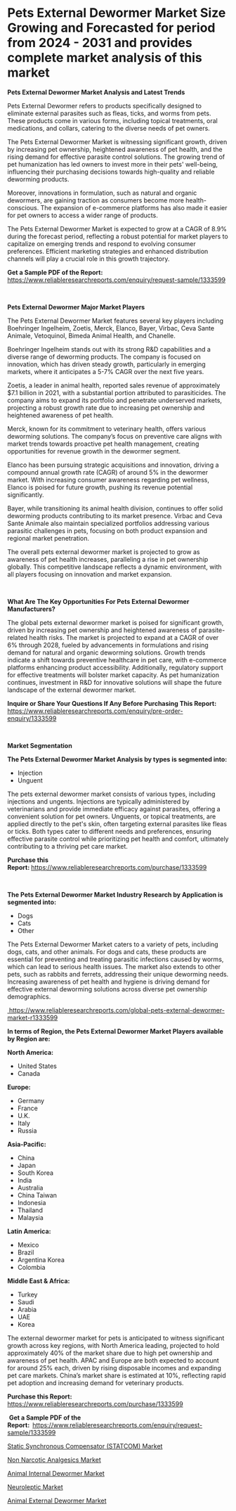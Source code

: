 <p><h1>Pets External Dewormer Market Size Growing and Forecasted for period from 2024 - 2031 and provides complete market analysis of this market</h1></p><p><strong>Pets External Dewormer Market Analysis and Latest Trends</strong></p>
<p><p>Pets External Dewormer refers to products specifically designed to eliminate external parasites such as fleas, ticks, and worms from pets. These products come in various forms, including topical treatments, oral medications, and collars, catering to the diverse needs of pet owners. </p><p>The Pets External Dewormer Market is witnessing significant growth, driven by increasing pet ownership, heightened awareness of pet health, and the rising demand for effective parasite control solutions. The growing trend of pet humanization has led owners to invest more in their pets' well-being, influencing their purchasing decisions towards high-quality and reliable deworming products.</p><p>Moreover, innovations in formulation, such as natural and organic dewormers, are gaining traction as consumers become more health-conscious. The expansion of e-commerce platforms has also made it easier for pet owners to access a wider range of products. </p><p>The Pets External Dewormer Market is expected to grow at a CAGR of 8.9% during the forecast period, reflecting a robust potential for market players to capitalize on emerging trends and respond to evolving consumer preferences. Efficient marketing strategies and enhanced distribution channels will play a crucial role in this growth trajectory.</p></p>
<p><strong>Get a Sample PDF of the Report:&nbsp;</strong> <a href="https://www.reliableresearchreports.com/enquiry/request-sample/1333599?utm_campaign=34&utm_medium=2&utm_source=Github&utm_content=ia&utm_term=01102024&utm_id=pets-external-dewormer">https://www.reliableresearchreports.com/enquiry/request-sample/1333599</a></p>
<p>&nbsp;</p>
<p><strong>Pets External Dewormer Major Market Players</strong></p>
<p><p>The Pets External Dewormer Market features several key players including Boehringer Ingelheim, Zoetis, Merck, Elanco, Bayer, Virbac, Ceva Sante Animale, Vetoquinol, Bimeda Animal Health, and Chanelle. </p><p>Boehringer Ingelheim stands out with its strong R&D capabilities and a diverse range of deworming products. The company is focused on innovation, which has driven steady growth, particularly in emerging markets, where it anticipates a 5-7% CAGR over the next five years.</p><p>Zoetis, a leader in animal health, reported sales revenue of approximately $7.1 billion in 2021, with a substantial portion attributed to parasiticides. The company aims to expand its portfolio and penetrate underserved markets, projecting a robust growth rate due to increasing pet ownership and heightened awareness of pet health.</p><p>Merck, known for its commitment to veterinary health, offers various deworming solutions. The company’s focus on preventive care aligns with market trends towards proactive pet health management, creating opportunities for revenue growth in the dewormer segment.</p><p>Elanco has been pursuing strategic acquisitions and innovation, driving a compound annual growth rate (CAGR) of around 5% in the dewormer market. With increasing consumer awareness regarding pet wellness, Elanco is poised for future growth, pushing its revenue potential significantly.</p><p>Bayer, while transitioning its animal health division, continues to offer solid deworming products contributing to its market presence. Virbac and Ceva Sante Animale also maintain specialized portfolios addressing various parasitic challenges in pets, focusing on both product expansion and regional market penetration.</p><p>The overall pets external dewormer market is projected to grow as awareness of pet health increases, paralleling a rise in pet ownership globally. This competitive landscape reflects a dynamic environment, with all players focusing on innovation and market expansion.</p></p>
<p>&nbsp;</p>
<p><strong>What Are The Key Opportunities For Pets External Dewormer Manufacturers?</strong></p>
<p><p>The global pets external dewormer market is poised for significant growth, driven by increasing pet ownership and heightened awareness of parasite-related health risks. The market is projected to expand at a CAGR of over 6% through 2028, fueled by advancements in formulations and rising demand for natural and organic deworming solutions. Growth trends indicate a shift towards preventive healthcare in pet care, with e-commerce platforms enhancing product accessibility. Additionally, regulatory support for effective treatments will bolster market capacity. As pet humanization continues, investment in R&D for innovative solutions will shape the future landscape of the external dewormer market.</p></p>
<p><strong>Inquire or Share Your Questions If Any Before Purchasing This Report:</strong> <a href="https://www.reliableresearchreports.com/enquiry/pre-order-enquiry/1333599?utm_campaign=34&utm_medium=2&utm_source=Github&utm_content=ia&utm_term=01102024&utm_id=pets-external-dewormer">https://www.reliableresearchreports.com/enquiry/pre-order-enquiry/1333599</a></p>
<p>&nbsp;</p>
<p><strong>Market Segmentation</strong></p>
<p><strong>The Pets External Dewormer Market Analysis by types is segmented into:</strong></p>
<p><ul><li>Injection</li><li>Unguent</li></ul></p>
<p><p>The pets external dewormer market consists of various types, including injections and ungents. Injections are typically administered by veterinarians and provide immediate efficacy against parasites, offering a convenient solution for pet owners. Unguents, or topical treatments, are applied directly to the pet's skin, often targeting external parasites like fleas or ticks. Both types cater to different needs and preferences, ensuring effective parasite control while prioritizing pet health and comfort, ultimately contributing to a thriving pet care market.</p></p>
<p><strong>Purchase this Report:&nbsp;</strong><a href="https://www.reliableresearchreports.com/purchase/1333599?utm_campaign=34&utm_medium=2&utm_source=Github&utm_content=ia&utm_term=01102024&utm_id=pets-external-dewormer">https://www.reliableresearchreports.com/purchase/1333599</a></p>
<p>&nbsp;</p>
<p><strong>The Pets External Dewormer Market Industry Research by Application is segmented into:</strong></p>
<p><ul><li>Dogs</li><li>Cats</li><li>Other</li></ul></p>
<p><p>The Pets External Dewormer Market caters to a variety of pets, including dogs, cats, and other animals. For dogs and cats, these products are essential for preventing and treating parasitic infections caused by worms, which can lead to serious health issues. The market also extends to other pets, such as rabbits and ferrets, addressing their unique deworming needs. Increasing awareness of pet health and hygiene is driving demand for effective external deworming solutions across diverse pet ownership demographics.</p></p>
<p><a href="https://www.reliableresearchreports.com/global-pets-external-dewormer-market-r1333599?utm_campaign=34&utm_medium=2&utm_source=Github&utm_content=ia&utm_term=01102024&utm_id=pets-external-dewormer">&nbsp;https://www.reliableresearchreports.com/global-pets-external-dewormer-market-r1333599</a></p>
<p><strong>In terms of Region, the Pets External Dewormer Market Players available by Region are:</strong></p>
<p>
    <p> <strong> North America: </strong>
        <ul>
            <li>United States</li>
            <li>Canada</li>
        </ul>
        </p> 
    <p> <strong> Europe: </strong>
        <ul>
            <li>Germany</li>
            <li>France</li>
            <li>U.K.</li>
            <li>Italy</li>
            <li>Russia</li>
        </ul>
        </p> 
    <p> <strong> Asia-Pacific: </strong>
        <ul>
            <li>China</li>
            <li>Japan</li>
            <li>South Korea</li>
            <li>India</li>
            <li>Australia</li>
            <li>China Taiwan</li>
            <li>Indonesia</li>
            <li>Thailand</li>
            <li>Malaysia</li>
        </ul>
        </p> 
    <p> <strong> Latin America: </strong>
        <ul>
            <li>Mexico</li>
            <li>Brazil</li>
            <li>Argentina Korea</li>
            <li>Colombia</li>
        </ul>
        </p> 
    <p> <strong> Middle East & Africa: </strong>
        <ul>
            <li>Turkey</li>
            <li>Saudi</li>
            <li>Arabia</li>
            <li>UAE</li>
            <li>Korea</li>
        </ul>
    </p>
    </p>
<p><p>The external dewormer market for pets is anticipated to witness significant growth across key regions, with North America leading, projected to hold approximately 40% of the market share due to high pet ownership and awareness of pet health. APAC and Europe are both expected to account for around 25% each, driven by rising disposable incomes and expanding pet care markets. China’s market share is estimated at 10%, reflecting rapid pet adoption and increasing demand for veterinary products.</p></p>
<p><strong>Purchase this Report: </strong><a href="https://www.reliableresearchreports.com/purchase/1333599?utm_campaign=34&utm_medium=2&utm_source=Github&utm_content=ia&utm_term=01102024&utm_id=pets-external-dewormer">https://www.reliableresearchreports.com/purchase/1333599</a></p>
<p>&nbsp;<strong>Get a Sample PDF of the Report:&nbsp;&nbsp;</strong><a href="https://www.reliableresearchreports.com/enquiry/request-sample/1333599?utm_campaign=34&utm_medium=2&utm_source=Github&utm_content=ia&utm_term=01102024&utm_id=pets-external-dewormer">https://www.reliableresearchreports.com/enquiry/request-sample/1333599</a></p>
<p><strong></strong></p>
<p><p><a href="https://issuu.com/reportprime-2/docs/static-synchronous-compensator-stat_c612559d515ecf?utm_campaign=34&utm_medium=2&utm_source=Github&utm_content=ia&utm_term=01102024&utm_id=pets-external-dewormer">Static Synchronous Compensator (STATCOM) Market</a></p><p><a href="https://www.linkedin.com/pulse/non-narcotic-analgesics-market-size-share-analysis-growth-kqzcf?utm_campaign=34&utm_medium=2&utm_source=Github&utm_content=ia&utm_term=01102024&utm_id=pets-external-dewormer">Non Narcotic Analgesics Market</a></p><p><a href="https://github.com/kaufmannDavid16/Market-Research-Report-List-1/blob/main/animal-internal-dewormer-market.md?utm_campaign=34&utm_medium=2&utm_source=Github&utm_content=ia&utm_term=01102024&utm_id=pets-external-dewormer">Animal Internal Dewormer Market</a></p><p><a href="https://www.linkedin.com/pulse/how-regional-markets-adapting-neuroleptic-market-innovations-fmbuf?utm_campaign=34&utm_medium=2&utm_source=Github&utm_content=ia&utm_term=01102024&utm_id=pets-external-dewormer">Neuroleptic Market</a></p><p><a href="https://github.com/Alanbrewer218/Market-Research-Report-List-1/blob/main/animal-external-dewormer-market.md?utm_campaign=34&utm_medium=2&utm_source=Github&utm_content=ia&utm_term=01102024&utm_id=pets-external-dewormer">Animal External Dewormer Market</a></p></p>
